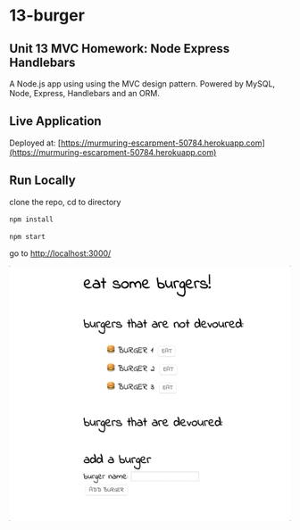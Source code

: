 # 13-burger
## Unit 13 MVC Homework: Node Express Handlebars

A Node.js app using using the MVC design pattern. Powered by MySQL, Node, Express, Handlebars and an ORM.

## Live Application
Deployed at: [https://murmuring-escarpment-50784.herokuapp.com](https://murmuring-escarpment-50784.herokuapp.com)

## Run Locally  
clone the repo, cd to directory  
```bash 
npm install
```
```bash
npm start
``` 
go to [http://localhost:3000/](http://localhost:3000/)

![screenshot](12-burger-screenshot.gif)